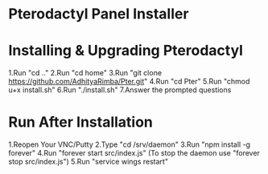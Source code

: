 # Pterodactyl Panel Installer

# Installing & Upgrading Pterodactyl
1.Run "cd .."
2.Run "cd home"
3.Run "git clone https://github.com/AdhityaRimba/Pter.git"
4.Run "cd Pter"
5.Run "chmod u+x install.sh"
6.Run "./install.sh"
7.Answer the prompted questions

# Run After Installation
1.Reopen Your VNC/Putty
2.Type "cd /srv/daemon"
3.Run "npm install -g forever"
4.Run "forever start src/index.js"
(To stop the daemon use "forever stop src/index.js")
5.Run "service wings restart"
